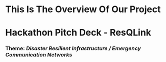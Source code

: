 # This Is The Overview Of Our Project
# Hackathon Pitch Deck - ResQLink
### **Theme**: _Disaster Resilient Infrastructure / Emergency Communication Networks_

